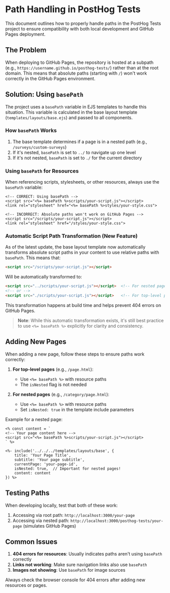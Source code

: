 # Path Handling in PostHog Tests

This document outlines how to properly handle paths in the PostHog Tests project to ensure compatibility with both local development and GitHub Pages deployment.

## The Problem

When deploying to GitHub Pages, the repository is hosted at a subpath (e.g., `https://username.github.io/posthog-tests/`) rather than at the root domain. This means that absolute paths (starting with `/`) won't work correctly in the GitHub Pages environment.

## Solution: Using `basePath`

The project uses a `basePath` variable in EJS templates to handle this situation. This variable is calculated in the base layout template (`templates/layouts/base.ejs`) and passed to all components.

### How `basePath` Works

1. The base template determines if a page is in a nested path (e.g., `/surveys/custom-surveys`)
2. If it's nested, `basePath` is set to `../` to navigate up one level
3. If it's not nested, `basePath` is set to `./` for the current directory

### Using `basePath` for Resources

When referencing scripts, stylesheets, or other resources, always use the `basePath` variable:

```ejs
<!-- CORRECT: Using basePath -->
<script src="<%= basePath %>scripts/your-script.js"></script>
<link rel="stylesheet" href="<%= basePath %>styles/your-style.css">

<!-- INCORRECT: Absolute paths won't work on GitHub Pages -->
<script src="/scripts/your-script.js"></script>
<link rel="stylesheet" href="/styles/your-style.css">
```

### Automatic Script Path Transformation (New Feature)

As of the latest update, the base layout template now automatically transforms absolute script paths in your content to use relative paths with `basePath`. This means that:

```html
<script src="/scripts/your-script.js"></script>
```

Will be automatically transformed to:

```html
<script src="../scripts/your-script.js"></script>  <!-- For nested pages -->
<!-- or -->
<script src="./scripts/your-script.js"></script>   <!-- For top-level pages -->
```

This transformation happens at build time and helps prevent 404 errors on GitHub Pages.

> **Note**: While this automatic transformation exists, it's still best practice to use `<%= basePath %>` explicitly for clarity and consistency.

## Adding New Pages

When adding a new page, follow these steps to ensure paths work correctly:

1. **For top-level pages** (e.g., `/page.html`):
   - Use `<%= basePath %>` with resource paths
   - The `isNested` flag is not needed

2. **For nested pages** (e.g., `/category/page.html`):
   - Use `<%= basePath %>` with resource paths
   - Set `isNested: true` in the template include parameters

Example for a nested page:

```ejs
<% const content = `
<!-- Your page content here -->
<script src="<%= basePath %>scripts/your-script.js"></script>
` %>

<%- include('../../../templates/layouts/base', {
    title: 'Your Page Title',
    subtitle: 'Your page subtitle',
    currentPage: 'your-page-id',
    isNested: true,  // Important for nested pages!
    content: content
}) %>
```

## Testing Paths

When developing locally, test that both of these work:
1. Accessing via root path: `http://localhost:3000/your-page`
2. Accessing via nested path: `http://localhost:3000/posthog-tests/your-page` (simulates GitHub Pages)

## Common Issues

1. **404 errors for resources**: Usually indicates paths aren't using `basePath` correctly
2. **Links not working**: Make sure navigation links also use `basePath`
3. **Images not showing**: Use `basePath` for image sources

Always check the browser console for 404 errors after adding new resources or pages. 